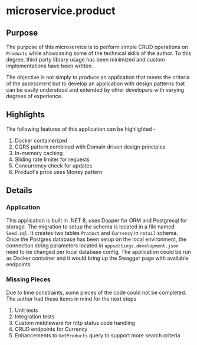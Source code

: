 # microservice.product

## Purpose
The purpose of this microservice is to perform simple CRUD operations on `Products` while showcasing some of the technical skills of the author. To this degree, third party library usage has been minimized and custom implementations have been written.

The objective is not simply to produce an application that meets the criteria of the assessment but to develop an application with design patterns that can be easily understood and extended by other developers with varying degrees of experience.

## Highlights
The following features of this application can be highlighted - 
1. Docker containerized
2. CQRS pattern combined with Domain driven design principles
4. In-memory caching
5. Sliding rate limiter for requests
6. Concurrency check for updates
7. Product's price uses Money pattern

## Details
### Application
This application is built in .NET 8, uses Dapper for ORM and Postgresql for storage. 
The migration to setup the schema is located in a file named `Seed.sql`. It creates two tables `Product` and `Currency` in `retail` schema. 
Once the Postgres database has been setup on the local environment, the connection string parameters located in `appsettings.development.json` need to be changed per local database config.
The application could be run as Docker container and it would bring up the Swagger page with available endpoints.

### Missing Pieces
Due to time constraints, some pieces of the code could not be completed. The author had these items in mind for the next steps
1. Unit tests
2. Integration tests
3. Custom middleware for http status code handling
4. CRUD endpoints for Currency
5. Enhancements to `GetProducts` query to support more search criteria